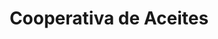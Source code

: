 ---
title: "Cooperativa de Aceites"
url: /torrequebradilla/cooperativa-de-aceites/
shop: comodidad
---